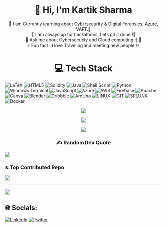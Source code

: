 <h1 align=center> 💫 Hi, I'm Kartik Sharma</h1>
 <p align=center>
 👋 I am Currently learning about Cybersecurity & Digital Forensics, Azure, VAPT.👋 <br> 💭 I am always up for hackathons, Lets git it done !💭 <br> 💬 Ask me about Cybersecurity and Cloud computing :) 💬<br> ⚡ Fun fact : I love Traveling and meeting new people !⚡
 </p>


 <h1 align=center>💻 Tech Stack</h1>
 
![LaTeX](https://img.shields.io/badge/latex-%23008080.svg?style=for-the-badge&logo=latex&logoColor=white) ![HTML5](https://img.shields.io/badge/html5-%23E34F26.svg?style=for-the-badge&logo=html5&logoColor=white) ![Solidity](https://img.shields.io/badge/Solidity-%23363636.svg?style=for-the-badge&logo=solidity&logoColor=white) ![Java](https://img.shields.io/badge/java-%23ED8B00.svg?style=for-the-badge&logo=openjdk&logoColor=white) ![Shell Script](https://img.shields.io/badge/shell_script-%23121011.svg?style=for-the-badge&logo=gnu-bash&logoColor=white) ![Python](https://img.shields.io/badge/python-3670A0?style=for-the-badge&logo=python&logoColor=ffdd54) ![Windows Terminal](https://img.shields.io/badge/Windows%20Terminal-%234D4D4D.svg?style=for-the-badge&logo=windows-terminal&logoColor=white) ![JavaScript](https://img.shields.io/badge/javascript-%23323330.svg?style=for-the-badge&logo=javascript&logoColor=%23F7DF1E) ![Azure](https://img.shields.io/badge/azure-%230072C6.svg?style=for-the-badge&logo=microsoftazure&logoColor=white) ![AWS](https://img.shields.io/badge/AWS-%23FF9900.svg?style=for-the-badge&logo=amazon-aws&logoColor=white) ![Firebase](https://img.shields.io/badge/firebase-%23039BE5.svg?style=for-the-badge&logo=firebase) ![Apache](https://img.shields.io/badge/apache-%23D42029.svg?style=for-the-badge&logo=apache&logoColor=white) ![Canva](https://img.shields.io/badge/Canva-%2300C4CC.svg?style=for-the-badge&logo=Canva&logoColor=white) ![Blender](https://img.shields.io/badge/blender-%23F5792A.svg?style=for-the-badge&logo=blender&logoColor=white) ![Dribbble](https://img.shields.io/badge/Dribbble-EA4C89?style=for-the-badge&logo=dribbble&logoColor=white) ![Arduino](https://img.shields.io/badge/-Arduino-00979D?style=for-the-badge&logo=Arduino&logoColor=white) ![LINUX](https://img.shields.io/badge/Linux-FCC624?style=for-the-badge&logo=linux&logoColor=black) ![GIT](https://img.shields.io/badge/Git-fc6d26?style=for-the-badge&logo=git&logoColor=white) ![SPLUNK](https://img.shields.io/badge/splunk-000000.svg?style=for-the-badge&logo=splunk&color=%23000000) ![Docker](https://img.shields.io/badge/docker-%230db7ed.svg?style=for-the-badge&logo=docker&logoColor=white)

<div align=center> 

 ![](https://github-readme-stats.vercel.app/api?username=kartiks914&theme=gotham&hide_border=true&include_all_commits=false&count_private=false)<br/>
 
![](https://github-readme-streak-stats.herokuapp.com/?user=kartiks914&theme=gotham&hide_border=true)<br/>

![](https://github-readme-stats.vercel.app/api/top-langs/?username=kartiks914&theme=gotham&hide_border=true&include_all_commits=false&count_private=false&layout=compact)
</div>

<h3 align=center> ✍️ Random Dev Quote</h3>
 
 ![](https://quotes-github-readme.vercel.app/api?type=horizontal&theme=dark)

### 🔝 Top Contributed Repo
![](https://github-contributor-stats.vercel.app/api?username=kartiks914&limit=5&theme=radical&combine_all_yearly_contributions=true)

---
[![](https://visitcount.itsvg.in/api?id=kartiks914&icon=9&color=12)](https://visitcount.itsvg.in)

## 🌐 Socials:
[![LinkedIn](https://img.shields.io/badge/LinkedIn-%230077B5.svg?logo=linkedin&logoColor=white)](https://linkedin.com/in/kartiks09) [![Twitter](https://img.shields.io/badge/Twitter-%231DA1F2.svg?logo=Twitter&logoColor=white)](https://twitter.com/kartiks0099) 
<!-- Proudly created with GPRM ( https://gprm.itsvg.in ) -->
